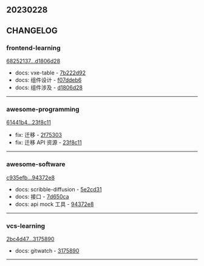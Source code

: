 ## 20230228

## CHANGELOG

### frontend-learning

[68252137...d1806d28](https://github.com/zhbhun/frontend-learning/compare/68252137...d1806d28)

* docs: vxe-table - [7b222d92](https://github.com/zhbhun/frontend-learning/commit/7b222d9243f76d0c4454a934f502f7f25c0110a3)
* docs: 组件设计 - [f07ddeb6](https://github.com/zhbhun/frontend-learning/commit/f07ddeb6ed132259c42f0bda71fc741c93afd4f7)
* docs: 组件涉及 - [d1806d28](https://github.com/zhbhun/frontend-learning/commit/d1806d280e224d5bb60ef07981d1d2557f71bd38)

---

### awesome-programming

[61441b4...23f8c11](https://github.com/zhbhun/awesome-programming/compare/61441b4...23f8c11)

* fix: 迁移 - [2f75303](https://github.com/zhbhun/awesome-programming/commit/2f7530362d13bcc338b26990cf4fdba93db3f2c3)
* fix: 迁移 API 资源 - [23f8c11](https://github.com/zhbhun/awesome-programming/commit/23f8c1111f69e26c91988265c39c00d91fb193a4)

---

### awesome-software

[c935efb...94372e8](https://github.com/zhbhun/awesome-software/compare/c935efb...94372e8)

* docs: scribble-diffusion - [5e2cd31](https://github.com/zhbhun/awesome-software/commit/5e2cd31b49383c81a307170283baed7c85bbe1ba)
* docs: 接口 - [7d650ca](https://github.com/zhbhun/awesome-software/commit/7d650ca1b101c2b175465b4b38160fdd84a105bb)
* docs: api mock 工具 - [94372e8](https://github.com/zhbhun/awesome-software/commit/94372e803be2ea0f8d1cd6583394f5fba4506a9b)

---

### vcs-learning

[2bc4d47...3175890](https://github.com/zhbhun/vcs-learning/compare/2bc4d47...3175890)

* docs: gitwatch - [3175890](https://github.com/zhbhun/vcs-learning/commit/317589028ade530e3c100474ff5090d0c778bcf3)

---


